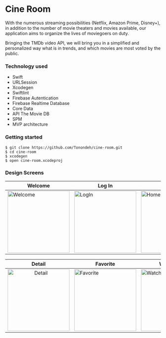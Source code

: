# Cine Room
With the numerous streaming possibilities (Netflix, Amazon Prime, Disney+), in addition to the number of movie theaters and movies available, our application aims to organize the lives of moviegoers on duty.

Bringing the TMDb video API, we will bring you in a simplified and personalized way what is in trends, and which movies are most voted by the public.


### Technology used
- Swift
- URLSession
- Xcodegen
- Swiftlint
- Firebase Autentication
- Firebase Realtime Database
- Core Data
- API The Movie DB
- SPM
- MVP architecture


### Getting started
```
$ git clone https://github.com/Tonondeh/cine-room.git
$ cd cine-room
$ xcodegen
$ open cine-room.xcodeproj
```

### Design Screens
| Welcome | Log In | Home |
| ------ | ------ | ------ |
| <img width="200" alt="Welcome" src="https://user-images.githubusercontent.com/48521614/119276513-07f5e500-bbf1-11eb-82ce-b6f28c86d31c.png"> | <img width="200" alt="LogIn" src="https://user-images.githubusercontent.com/48521614/119276517-0a583f00-bbf1-11eb-8349-66bf0a6bd9db.png"> | <img width="200" alt="Home" src="https://user-images.githubusercontent.com/48521614/119276527-104e2000-bbf1-11eb-9be3-d6c8b4f7a552.png"> |

| Detail | Favorite | Watch List |
| :----: | ------ | ------ |
| <img width="200" alt="Detail" src="https://user-images.githubusercontent.com/48521614/119276530-12b07a00-bbf1-11eb-873a-726caa7cb844.png"> | <img width="200" alt="Favorite" src="https://user-images.githubusercontent.com/48521614/119276523-0d532f80-bbf1-11eb-8579-d30cb20a4f7f.png"> | <img width="200" alt="WatchList" src="https://user-images.githubusercontent.com/48521614/119276525-0f1cf300-bbf1-11eb-83af-a8e190915c7d.png"> |
